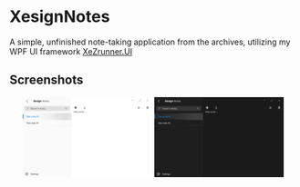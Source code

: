 # XesignNotes

A simple, unfinished note-taking application from the archives, utilizing my WPF UI framework [XeZrunner.UI](https://github.com/xezrunner/XeZrunner.UI)

## Screenshots


<p align="center">
	<img src="Assets/light.png" alt="Light theme" width="45%" />
	<img src="Assets/dark.png" alt="Dark theme" width="45%" />
  
</p>

